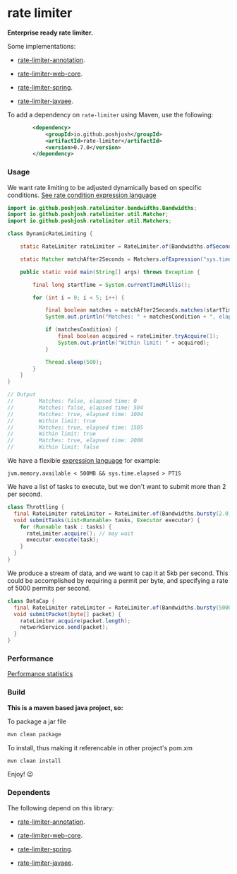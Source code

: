 # rate limiter

__Enterprise ready rate limiter.__

Some implementations:

- [rate-limiter-annotation](https://github.com/poshjosh/rate-limiter-annotation).

- [rate-limiter-web-core](https://github.com/poshjosh/rate-limiter-web-core).

- [rate-limiter-spring](https://github.com/poshjosh/rate-limiter-spring).

- [rate-limiter-javaee](https://github.com/poshjosh/rate-limiter-javaee).

To add a dependency on `rate-limiter` using Maven, use the following:

```xml
        <dependency>
            <groupId>io.github.poshjosh</groupId>
            <artifactId>rate-limiter</artifactId>
            <version>0.7.0</version>
        </dependency>
```

### Usage

We want rate limiting to be adjusted dynamically based on specific conditions. [See rate condition expression language](docs/RATE-CONDITION-EXPRESSION-LANGUAGE.md)

```java
import io.github.poshjosh.ratelimiter.bandwidths.Bandwidths;
import io.github.poshjosh.ratelimiter.util.Matcher;
import io.github.poshjosh.ratelimiter.util.Matchers;

class DynamicRateLimiting {

    static RateLimiter rateLimiter = RateLimiter.of(Bandwidths.ofSeconds(1));

    static Matcher matchAfter2Seconds = Matchers.ofExpression("sys.time.elapsed > PT2S");

    public static void main(String[] args) throws Exception {

        final long startTime = System.currentTimeMillis();

        for (int i = 0; i < 5; i++) {

            final boolean matches = matchAfter2Seconds.matches(startTime);
            System.out.println("Matches: " + matchesCondition + ", elapsed time: " + elapsedTime);

            if (matchesCondition) {
                final boolean acquired = rateLimiter.tryAcquire(1);
                System.out.println("Within limit: " + acquired);
            }

            Thread.sleep(500);
        }
    }
}

// Output
//        Matches: false, elapsed time: 0
//        Matches: false, elapsed time: 504
//        Matches: true, elapsed time: 1004
//        Within limit: true
//        Matches: true, elapsed time: 1505
//        Within limit: true
//        Matches: true, elapsed time: 2008
//        Within limit: false
```

We have a flexible [expression language](docs/RATE-CONDITION-EXPRESSION-LANGUAGE.md) for example:

```
jvm.memory.available < 500MB && sys.time.elapsed > PT1S
```

We have a list of tasks to execute, but we don't want to submit more than 2 per second.

```java
class Throttling {
  final RateLimiter rateLimiter = RateLimiter.of(Bandwidths.bursty(2.0)); // 2 permits per second
  void submitTasks(List<Runnable> tasks, Executor executor) {
    for (Runnable task : tasks) {
      rateLimiter.acquire(); // may wait
      executor.execute(task);
    }
  }
}
```

We produce a stream of data, and we want to cap it at 5kb per second. This could be accomplished 
by requiring a permit per byte, and specifying a rate of 5000 permits per second.

```java
class DataCap {
  final RateLimiter rateLimiter = RateLimiter.of(Bandwidths.bursty(5000.0)); // 5000 permits per second
  void submitPacket(byte[] packet) {
    rateLimiter.acquire(packet.length);
    networkService.send(packet);
  }
}
```

### Performance

[Performance statistics](docs/PERFORMANCE.md)

### Build

__This is a maven based java project, so:__

To package a jar file

```sh
mvn clean package
```

To install, thus making it referencable in other project's pom.xm

```sh
mvn clean install
```

Enjoy! :wink:

### Dependents

The following depend on this library:

- [rate-limiter-annotation](https://github.com/poshjosh/rate-limiter-annotation).

- [rate-limiter-web-core](https://github.com/poshjosh/rate-limiter-web-core).

- [rate-limiter-spring](https://github.com/poshjosh/rate-limiter-spring).

- [rate-limiter-javaee](https://github.com/poshjosh/rate-limiter-javaee).

